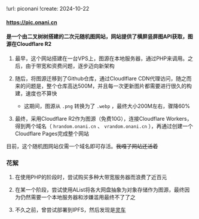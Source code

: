 !url: piconani
!create: 2024-10-22

#### https://pic.onani.cn

#### 是一个由二叉树树搭建的二次元随机图网站，网站提供了横屏竖屏图API获取，图源在Cloudflare R2

1. 最早，这个网站搭建在一台VPS上，图源在本地服务器，通过PHP来调用。之后，由于带宽和资费问题，逐步迈向新架构

2. 随后，将图源迁移到了Github仓库，通过Cloudlflare CDN代理访问，随之而来的问题是，整个仓库高达500M，并且每一次更新图片都需要进行很久的构建，速度也不算快
   
   - 这期间，图源从 `.png` 转换为了 `.webp` ，最终大小200M左右，骤降60%

3. 最终，采用Cloudflare R2作为图源（免费10G），连接Cloudflare Workers，得到两个域名（ `hrandom.onani.cn` 、 `vrandom.onani.cn` ），再通过创建一个Cloudflare Pages完成整个网站

目前，这个随机图网站仅需一个域名即可存活。~~我嘎了网站还活着~~

### 花絮

1. 在使用PHP的阶段时，尝试购买多种大带宽服务器而浪费了近百元

2. 在某一个阶段，尝试使用AList将各大网盘抽象为对象存储作为图源，最终因为仍然需要一个本地服务器和涉嫌滥用最终不了了之

3. 不久之前，曾尝试部署到IPFS，然后发现是[灵车](/对于静态页面选择托管商的建议.html#fleek等基于ipfs的托管商-灵车)
